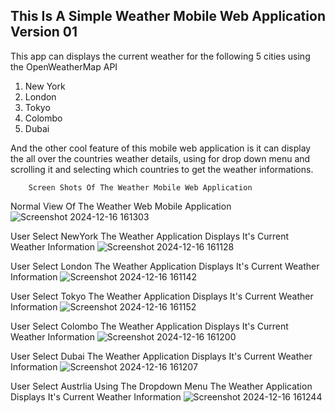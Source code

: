 ## This Is A Simple Weather Mobile Web Application Version 01

This app can displays the current weather for the following 5 cities using the OpenWeatherMap API
1) New York 
2) London 
3) Tokyo 
4) Colombo 
5) Dubai

And the other cool feature of this mobile web application is it can display the all over the countries weather details, using for drop down menu and scrolling it and selecting which countries to get the weather informations.

        Screen Shots Of The Weather Mobile Web Application

Normal View Of The Weather Web Mobile Application
![Screenshot 2024-12-16 161303](https://github.com/user-attachments/assets/0ee42dc8-913c-4655-8706-279ff08fc82d)

User Select NewYork The Weather Application Displays It's Current Weather Information
![Screenshot 2024-12-16 161128](https://github.com/user-attachments/assets/52b3e5bb-f21f-4fc9-aa23-79a9aac32212)

User Select London The Weather Application Displays It's Current Weather Information
![Screenshot 2024-12-16 161142](https://github.com/user-attachments/assets/0bbf7935-4b79-499d-a1b8-12d86c20b8a9)

User Select Tokyo The Weather Application Displays It's Current Weather Information
![Screenshot 2024-12-16 161152](https://github.com/user-attachments/assets/a45ce8c4-0b4e-4a12-ae17-bac1a6af5912)

User Select Colombo The Weather Application Displays It's Current Weather Information
![Screenshot 2024-12-16 161200](https://github.com/user-attachments/assets/34c29fae-3aea-48ff-9bcc-7be674d432f5)

User Select Dubai The Weather Application Displays It's Current Weather Information
![Screenshot 2024-12-16 161207](https://github.com/user-attachments/assets/4f4e0241-f393-4b4b-96b6-9954b70d17bf)

User Select Austrlia Using The Dropdown Menu The Weather Application Displays It's Current Weather Information
![Screenshot 2024-12-16 161244](https://github.com/user-attachments/assets/945530b0-068d-4267-b9d8-6f0b857aff0c)
